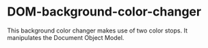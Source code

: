 # DOM-background-color-changer

This background color changer makes use of two color stops.
It manipulates the Document Object Model.
